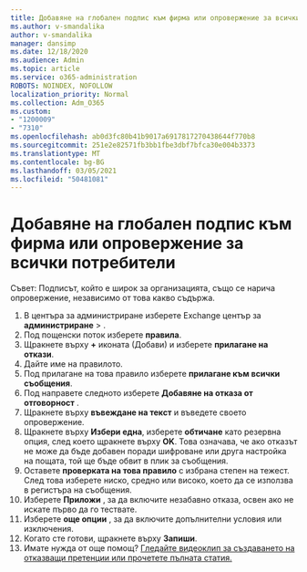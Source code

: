 ```yaml
---
title: Добавяне на глобален подпис към фирма или опровержение за всички потребители
ms.author: v-smandalika
author: v-smandalika
manager: dansimp
ms.date: 12/18/2020
ms.audience: Admin
ms.topic: article
ms.service: o365-administration
ROBOTS: NOINDEX, NOFOLLOW
localization_priority: Normal
ms.collection: Adm_O365
ms.custom:
- "1200009"
- "7310"
ms.openlocfilehash: ab0d3fc80b41b9017a6917817270438644f770b8
ms.sourcegitcommit: 251e2e82571fb3bb1fbe3dbf7bfca30e004b3373
ms.translationtype: MT
ms.contentlocale: bg-BG
ms.lasthandoff: 03/05/2021
ms.locfileid: "50481081"
---
```

# <a name="add-a-global-company-signature-or-disclaimer-for-all-users"></a>Добавяне на глобален подпис към фирма или опровержение за всички потребители

Съвет: Подписът, който е широк за организацията, също се нарича опровержение, независимо от това какво съдържа.

1. В центъра за администриране изберете Exchange център за **администриране**  >  .
2. Под пощенски поток изберете **правила**.
3. Щракнете върху **+** иконата (Добави) и изберете **прилагане на откази**.
4. Дайте име на правилото.
5. Под прилагане на това правило изберете **прилагане към всички съобщения**.
6. Под направете следното изберете **Добавяне на отказа от отговорност** .
7. Щракнете върху **въвеждане на текст** и въведете своето опровержение.
8. Щракнете върху **Избери една**, изберете **обтичане** като резервна опция, след което щракнете върху **OK**. Това означава, че ако отказът не може да бъде добавен поради шифроване или друга настройка на пощата, той ще бъде обвит в плик за съобщения.
9. Оставете **проверката на това правило** с избрана степен на тежест. След това изберете ниско, средно или високо, което да се използва в регистъра на съобщения.
10. Изберете **Приложи** , за да включите незабавно отказа, освен ако не искате първо да го тествате.
11. Изберете **още опции** , за да включите допълнителни условия или изключения.
12. Когато сте готови, щракнете върху **Запиши**.
13. Имате нужда от още помощ? [Гледайте видеоклип за създаването на отказващи претенции или прочетете пълната статия.](https://support.office.com/article/2d75860f-c527-4352-a7f6-73eba54c0c72?wt.mc_id=Chat_GlobalSignature)